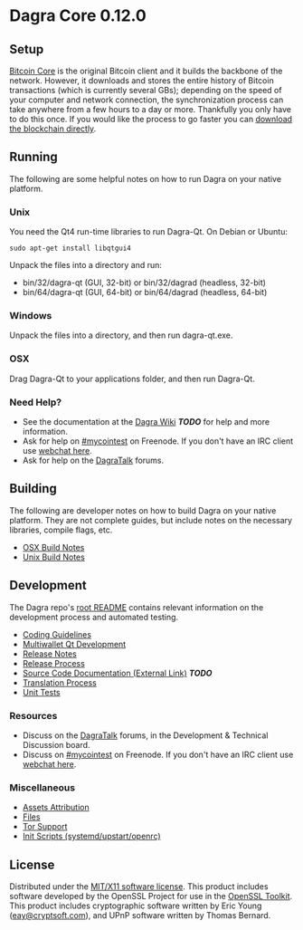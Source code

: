 Dagra Core 0.12.0
=====================

Setup
---------------------
[Bitcoin Core](http://bitcoin.org/en/download) is the original Bitcoin client and it builds the backbone of the network. However, it downloads and stores the entire history of Bitcoin transactions (which is currently several GBs); depending on the speed of your computer and network connection, the synchronization process can take anywhere from a few hours to a day or more. Thankfully you only have to do this once. If you would like the process to go faster you can [download the blockchain directly](bootstrap.md).

Running
---------------------
The following are some helpful notes on how to run Dagra on your native platform.

### Unix

You need the Qt4 run-time libraries to run Dagra-Qt. On Debian or Ubuntu:

	sudo apt-get install libqtgui4

Unpack the files into a directory and run:

- bin/32/dagra-qt (GUI, 32-bit) or bin/32/dagrad (headless, 32-bit)
- bin/64/dagra-qt (GUI, 64-bit) or bin/64/dagrad (headless, 64-bit)



### Windows

Unpack the files into a directory, and then run dagra-qt.exe.

### OSX

Drag Dagra-Qt to your applications folder, and then run Dagra-Qt.

### Need Help?

* See the documentation at the [Dagra Wiki](https://en.bitcoin.it/wiki/Main_Page) ***TODO***
for help and more information.
* Ask for help on [#mycointest](http://webchat.freenode.net?channels=mycointest) on Freenode. If you don't have an IRC client use [webchat here](http://webchat.freenode.net?channels=mycointest).
* Ask for help on the [DagraTalk](https://dagratalk.org/) forums.

Building
---------------------
The following are developer notes on how to build Dagra on your native platform. They are not complete guides, but include notes on the necessary libraries, compile flags, etc.

- [OSX Build Notes](build-osx.md)
- [Unix Build Notes](build-unix.md)

Development
---------------------
The Dagra repo's [root README](https://github.com/MegaPixel-UA/dagra/blob/master/README.md) contains relevant information on the development process and automated testing.

- [Coding Guidelines](coding.md)
- [Multiwallet Qt Development](multiwallet-qt.md)
- [Release Notes](release-notes.md)
- [Release Process](release-process.md)
- [Source Code Documentation (External Link)](https://dev.visucore.com/bitcoin/doxygen/) ***TODO***
- [Translation Process](translation_process.md)
- [Unit Tests](unit-tests.md)

### Resources
* Discuss on the [DagraTalk](https://dagratalk.org/) forums, in the Development & Technical Discussion board.
* Discuss on [#mycointest](http://webchat.freenode.net/?channels=mycointest) on Freenode. If you don't have an IRC client use [webchat here](http://webchat.freenode.net/?channels=mycointest).

### Miscellaneous
- [Assets Attribution](assets-attribution.md)
- [Files](files.md)
- [Tor Support](tor.md)
- [Init Scripts (systemd/upstart/openrc)](init.md)

License
---------------------
Distributed under the [MIT/X11 software license](http://www.opensource.org/licenses/mit-license.php).
This product includes software developed by the OpenSSL Project for use in the [OpenSSL Toolkit](https://www.openssl.org/). This product includes
cryptographic software written by Eric Young ([eay@cryptsoft.com](mailto:eay@cryptsoft.com)), and UPnP software written by Thomas Bernard.
